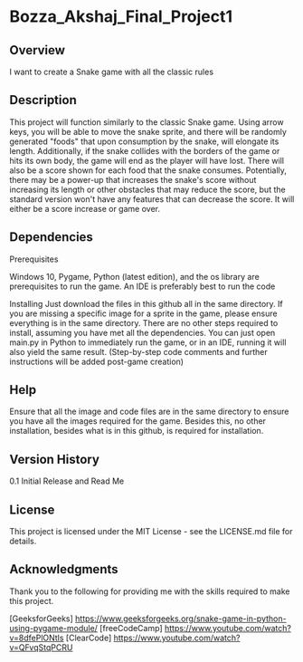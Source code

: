 # Bozza_Akshaj_Final_Project1


## Overview
I want to create a Snake game with all the classic rules 

## Description
This project will function similarly to the classic Snake game. Using arrow keys, you will be able to move the snake sprite, and there will be randomly generated "foods" that upon consumption by the snake, will elongate its length. Additionally, if the snake collides with the borders of the game or hits its own body, the game will end as the player will have lost. There will also be a score shown for each food that the snake consumes. Potentially, there may be a power-up that increases the snake's score without increasing its length or other obstacles that may reduce the score, but the standard version won't have any features that can decrease the score. It will either be a score increase or game over.


## Dependencies
Prerequisites

Windows 10, Pygame, Python (latest edition), and the os library are prerequisites to run the game.
An IDE is preferably best to run the code

Installing
Just download the files in this github all in the same directory. If you are missing a specific image for a sprite in the game, please ensure everything is in the same directory.
There are no other steps required to install, assuming you have met all the dependencies.
You can just open main.py in Python to immediately run the game, or in an IDE, running it will also yield the same result.
(Step-by-step code comments and further instructions will be added post-game creation)

## Help
Ensure that all the image and code files are in the same directory to ensure you have all the images required for the game.
Besides this, no other installation, besides what is in this github, is required for installation. 

## Version History
0.1
Initial Release and Read Me

## License
This project is licensed under the MIT License - see the LICENSE.md file for details.

## Acknowledgments

Thank you to the following for providing me with the skills required to make this project.

[GeeksforGeeks] https://www.geeksforgeeks.org/snake-game-in-python-using-pygame-module/
[freeCodeCamp] https://www.youtube.com/watch?v=8dfePlONtls 
[ClearCode] https://www.youtube.com/watch?v=QFvqStqPCRU 